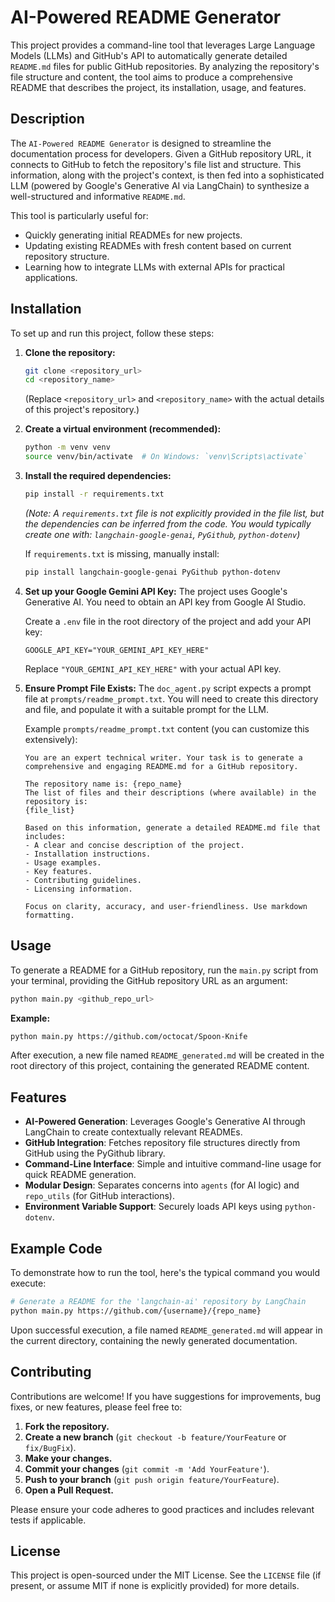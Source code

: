 # AI-Powered README Generator

This project provides a command-line tool that leverages Large Language Models (LLMs) and GitHub's API to automatically generate detailed `README.md` files for public GitHub repositories. By analyzing the repository's file structure and content, the tool aims to produce a comprehensive README that describes the project, its installation, usage, and features.

## Description

The `AI-Powered README Generator` is designed to streamline the documentation process for developers. Given a GitHub repository URL, it connects to GitHub to fetch the repository's file list and structure. This information, along with the project's context, is then fed into a sophisticated LLM (powered by Google's Generative AI via LangChain) to synthesize a well-structured and informative `README.md`.

This tool is particularly useful for:
*   Quickly generating initial READMEs for new projects.
*   Updating existing READMEs with fresh content based on current repository structure.
*   Learning how to integrate LLMs with external APIs for practical applications.

## Installation

To set up and run this project, follow these steps:

1.  **Clone the repository:**
    ```bash
    git clone <repository_url>
    cd <repository_name>
    ```
    (Replace `<repository_url>` and `<repository_name>` with the actual details of this project's repository.)

2.  **Create a virtual environment (recommended):**
    ```bash
    python -m venv venv
    source venv/bin/activate  # On Windows: `venv\Scripts\activate`
    ```

3.  **Install the required dependencies:**
    ```bash
    pip install -r requirements.txt
    ```
    *(Note: A `requirements.txt` file is not explicitly provided in the file list, but the dependencies can be inferred from the code. You would typically create one with: `langchain-google-genai`, `PyGithub`, `python-dotenv`)*
    
    If `requirements.txt` is missing, manually install:
    ```bash
    pip install langchain-google-genai PyGithub python-dotenv
    ```

4.  **Set up your Google Gemini API Key:**
    The project uses Google's Generative AI. You need to obtain an API key from Google AI Studio.
    
    Create a `.env` file in the root directory of the project and add your API key:
    ```
    GOOGLE_API_KEY="YOUR_GEMINI_API_KEY_HERE"
    ```
    Replace `"YOUR_GEMINI_API_KEY_HERE"` with your actual API key.

5.  **Ensure Prompt File Exists:**
    The `doc_agent.py` script expects a prompt file at `prompts/readme_prompt.txt`. You will need to create this directory and file, and populate it with a suitable prompt for the LLM.

    Example `prompts/readme_prompt.txt` content (you can customize this extensively):
    ```
    You are an expert technical writer. Your task is to generate a comprehensive and engaging README.md for a GitHub repository.

    The repository name is: {repo_name}
    The list of files and their descriptions (where available) in the repository is:
    {file_list}

    Based on this information, generate a detailed README.md file that includes:
    - A clear and concise description of the project.
    - Installation instructions.
    - Usage examples.
    - Key features.
    - Contributing guidelines.
    - Licensing information.

    Focus on clarity, accuracy, and user-friendliness. Use markdown formatting.
    ```

## Usage

To generate a README for a GitHub repository, run the `main.py` script from your terminal, providing the GitHub repository URL as an argument:

```bash
python main.py <github_repo_url>
```

**Example:**

```bash
python main.py https://github.com/octocat/Spoon-Knife
```

After execution, a new file named `README_generated.md` will be created in the root directory of this project, containing the generated README content.

## Features

*   **AI-Powered Generation**: Leverages Google's Generative AI through LangChain to create contextually relevant READMEs.
*   **GitHub Integration**: Fetches repository file structures directly from GitHub using the PyGithub library.
*   **Command-Line Interface**: Simple and intuitive command-line usage for quick README generation.
*   **Modular Design**: Separates concerns into `agents` (for AI logic) and `repo_utils` (for GitHub interactions).
*   **Environment Variable Support**: Securely loads API keys using `python-dotenv`.

## Example Code

To demonstrate how to run the tool, here's the typical command you would execute:

```bash
# Generate a README for the 'langchain-ai' repository by LangChain
python main.py https://github.com/{username}/{repo_name}
```

Upon successful execution, a file named `README_generated.md` will appear in the current directory, containing the newly generated documentation.

## Contributing

Contributions are welcome! If you have suggestions for improvements, bug fixes, or new features, please feel free to:

1.  **Fork the repository.**
2.  **Create a new branch** (`git checkout -b feature/YourFeature` or `fix/BugFix`).
3.  **Make your changes.**
4.  **Commit your changes** (`git commit -m 'Add YourFeature'`).
5.  **Push to your branch** (`git push origin feature/YourFeature`).
6.  **Open a Pull Request.**

Please ensure your code adheres to good practices and includes relevant tests if applicable.

## License

This project is open-sourced under the MIT License. See the `LICENSE` file (if present, or assume MIT if none is explicitly provided) for more details.
